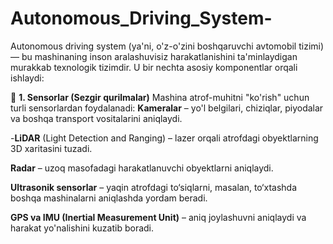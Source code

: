 # Autonomous_Driving_System-

Autonomous driving system (ya'ni, o'z-o'zini boshqaruvchi avtomobil tizimi) — bu mashinaning inson aralashuvisiz harakatlanishini ta'minlaydigan murakkab texnologik tizimdir. U bir nechta asosiy komponentlar orqali ishlaydi:

🧠 **1. Sensorlar (Sezgir qurilmalar)**
Mashina atrof-muhitni "ko'rish" uchun turli sensorlardan foydalanadi:
**Kameralar** – yo'l belgilari, chiziqlar, piyodalar va boshqa transport vositalarini aniqlaydi.

-**LiDAR** (Light Detection and Ranging) – lazer orqali atrofdagi obyektlarning 3D xaritasini tuzadi.

**Radar** – uzoq masofadagi harakatlanuvchi obyektlarni aniqlaydi.

**Ultrasonik sensorlar** – yaqin atrofdagi to‘siqlarni, masalan, to‘xtashda boshqa mashinalarni aniqlashda yordam beradi.

**GPS va IMU (Inertial Measurement Unit)** – aniq joylashuvni aniqlaydi va harakat yo'nalishini kuzatib boradi.

